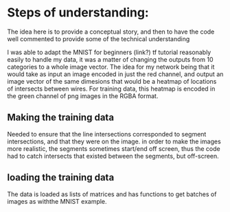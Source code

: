 # Steps of understanding:
The idea here is to provide a conceptual story, and then to have the code well commented to provide some of the technical understanding

I was able to adapt the MNIST for beginners (link?) tf tutorial reasonably easily to handle my data, it was 
a matter of changing the outputs from 10 categories to a whole image vector. The idea for my network being that it would take
as input an image encoded in just the red channel, and output an image vector of the same dimesions that would be a heatmap of locations
of intersects between wires. For training data, this heatmap is encoded in the green channel of png images in the RGBA format.

## Making the training data
Needed to ensure that the line intersections corresponded to segment intersections, and that they were on the image.
in order to make the images more realistic, the segments sometimes start/end off screen, thus the code had to catch intersects that
existed between the segments, but off-screen.
## loading the training data
The data is loaded as lists of matrices and has functions to get batches of images as withthe MNIST example.
